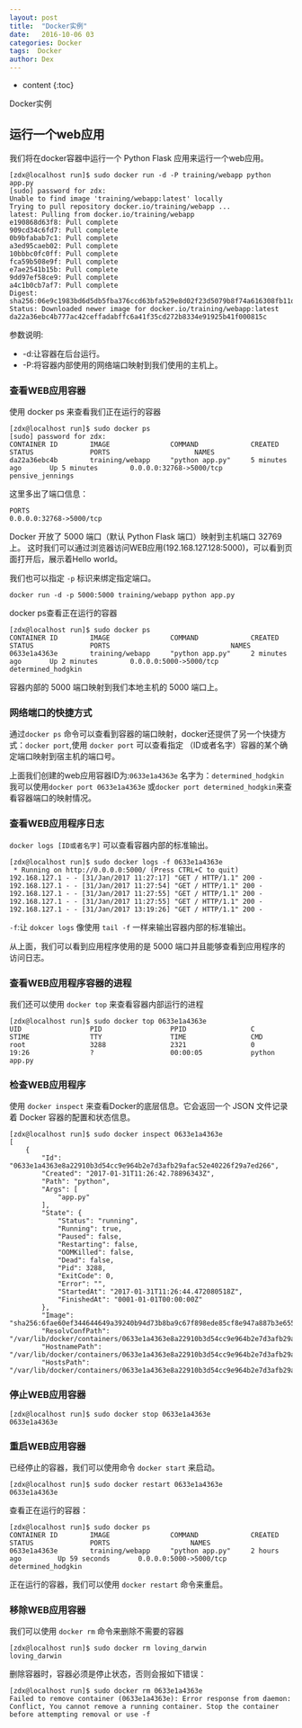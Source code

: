 ```yaml
---
layout: post
title:  "Docker实例"
date:   2016-10-06 03
categories: Docker
tags:  Docker
author: Dex
---
```


* content
{:toc}

Docker实例





## 运行一个web应用 ##

我们将在docker容器中运行一个 Python Flask 应用来运行一个web应用。

	[zdx@localhost run]$ sudo docker run -d -P training/webapp python app.py
	[sudo] password for zdx: 
	Unable to find image 'training/webapp:latest' locally
	Trying to pull repository docker.io/training/webapp ... 
	latest: Pulling from docker.io/training/webapp
	e190868d63f8: Pull complete 
	909cd34c6fd7: Pull complete 
	0b9bfabab7c1: Pull complete 
	a3ed95caeb02: Pull complete 
	10bbbc0fc0ff: Pull complete 
	fca59b508e9f: Pull complete 
	e7ae2541b15b: Pull complete 
	9dd97ef58ce9: Pull complete 
	a4c1b0cb7af7: Pull complete 
	Digest: sha256:06e9c1983bd6d5db5fba376ccd63bfa529e8d02f23d5079b8f74a616308fb11d
	Status: Downloaded newer image for docker.io/training/webapp:latest
	da22a36ebc4b777ac42ceffadabffc6a41f35cd272b8334e91925b41f000815c

参数说明:

- -d:让容器在后台运行。
- -P:将容器内部使用的网络端口映射到我们使用的主机上。

### 查看WEB应用容器 ###

使用 docker ps 来查看我们正在运行的容器

	[zdx@localhost run]$ sudo docker ps
	[sudo] password for zdx: 
	CONTAINER ID        IMAGE               COMMAND             CREATED             STATUS              PORTS                     NAMES
	da22a36ebc4b        training/webapp     "python app.py"     5 minutes ago       Up 5 minutes        0.0.0.0:32768->5000/tcp   pensive_jennings

这里多出了端口信息：

	PORTS
	0.0.0.0:32768->5000/tcp

Docker 开放了 5000 端口（默认 Python Flask 端口）映射到主机端口 32769 上。
这时我们可以通过浏览器访问WEB应用(192.168.127.128:5000)，可以看到页面打开后，展示着Hello world。

我们也可以指定 `-p` 标识来绑定指定端口。

	docker run -d -p 5000:5000 training/webapp python app.py

docker ps查看正在运行的容器

	[zdx@localhost run]$ sudo docker ps
	CONTAINER ID        IMAGE               COMMAND             CREATED             STATUS              PORTS                              NAMES
	0633e1a4363e        training/webapp     "python app.py"     2 minutes ago       Up 2 minutes        0.0.0.0:5000->5000/tcp             determined_hodgkin

容器内部的 5000 端口映射到我们本地主机的 5000 端口上。


### 网络端口的快捷方式 ###

通过`docker ps` 命令可以查看到容器的端口映射，docker还提供了另一个快捷方式：`docker port`,使用 `docker port` 可以查看指定 （ID或者名字）容器的某个确定端口映射到宿主机的端口号。

上面我们创建的web应用容器ID为:`0633e1a4363e` 名字为：`determined_hodgkin`
我可以使用`docker port 0633e1a4363e` 或`docker port determined_hodgkin`来查看容器端口的映射情况。

### 查看WEB应用程序日志 ###

`docker logs [ID或者名字]` 可以查看容器内部的标准输出。

	[zdx@localhost run]$ sudo docker logs -f 0633e1a4363e
	 * Running on http://0.0.0.0:5000/ (Press CTRL+C to quit)
	192.168.127.1 - - [31/Jan/2017 11:27:17] "GET / HTTP/1.1" 200 -
	192.168.127.1 - - [31/Jan/2017 11:27:54] "GET / HTTP/1.1" 200 -
	192.168.127.1 - - [31/Jan/2017 11:27:55] "GET / HTTP/1.1" 200 -
	192.168.127.1 - - [31/Jan/2017 11:27:55] "GET / HTTP/1.1" 200 -
	192.168.127.1 - - [31/Jan/2017 13:19:26] "GET / HTTP/1.1" 200 -

`-f`:让 `dokcer logs` 像使用 `tail -f` 一样来输出容器内部的标准输出。

从上面，我们可以看到应用程序使用的是 5000 端口并且能够查看到应用程序的访问日志。

### 查看WEB应用程序容器的进程 ###

我们还可以使用 `docker top` 来查看容器内部运行的进程

	[zdx@localhost run]$ sudo docker top 0633e1a4363e
	UID                 PID                 PPID                C                   STIME               TTY                 TIME                CMD
	root                3288                2321                0                   19:26               ?                   00:00:05            python app.py

### 检查WEB应用程序 ###

使用 `docker inspect` 来查看Docker的底层信息。它会返回一个 JSON 文件记录着 Docker 容器的配置和状态信息。

	[zdx@localhost run]$ sudo docker inspect 0633e1a4363e
	[
	    {
	        "Id": "0633e1a4363e8a22910b3d54cc9e964b2e7d3afb29afac52e40226f29a7ed266",
	        "Created": "2017-01-31T11:26:42.78896343Z",
	        "Path": "python",
	        "Args": [
	            "app.py"
	        ],
	        "State": {
	            "Status": "running",
	            "Running": true,
	            "Paused": false,
	            "Restarting": false,
	            "OOMKilled": false,
	            "Dead": false,
	            "Pid": 3288,
	            "ExitCode": 0,
	            "Error": "",
	            "StartedAt": "2017-01-31T11:26:44.472080518Z",
	            "FinishedAt": "0001-01-01T00:00:00Z"
	        },
	        "Image": "sha256:6fae60ef344644649a39240b94d73b8ba9c67f898ede85cf8e947a887b3e6557",
	        "ResolvConfPath": "/var/lib/docker/containers/0633e1a4363e8a22910b3d54cc9e964b2e7d3afb29afac52e40226f29a7ed266/resolv.conf",
	        "HostnamePath": "/var/lib/docker/containers/0633e1a4363e8a22910b3d54cc9e964b2e7d3afb29afac52e40226f29a7ed266/hostname",
	        "HostsPath": "/var/lib/docker/containers/0633e1a4363e8a22910b3d54cc9e964b2e7d3afb29afac52e40226f29a7ed266/hosts",

### 停止WEB应用容器 ###

	[zdx@localhost run]$ sudo docker stop 0633e1a4363e
	0633e1a4363e

### 重启WEB应用容器 ###

已经停止的容器，我们可以使用命令 `docker start` 来启动。

	[zdx@localhost run]$ sudo docker restart 0633e1a4363e
	0633e1a4363e

查看正在运行的容器：

	[zdx@localhost run]$ sudo docker ps
	CONTAINER ID        IMAGE               COMMAND             CREATED             STATUS              PORTS                    NAMES
	0633e1a4363e        training/webapp     "python app.py"     2 hours ago         Up 59 seconds       0.0.0.0:5000->5000/tcp   determined_hodgkin

正在运行的容器，我们可以使用 `docker restart` 命令来重启。

### 移除WEB应用容器 ###

我们可以使用 `docker rm` 命令来删除不需要的容器

	[zdx@localhost run]$ sudo docker rm loving_darwin
	loving_darwin

删除容器时，容器必须是停止状态，否则会报如下错误：

	[zdx@localhost run]$ sudo docker rm 0633e1a4363e
	Failed to remove container (0633e1a4363e): Error response from daemon: Conflict, You cannot remove a running container. Stop the container before attempting removal or use -f

